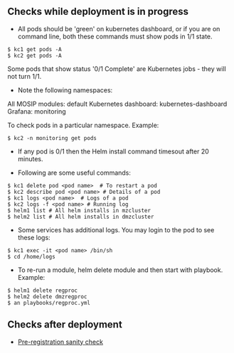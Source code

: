 ## Checks while deployment is in progress

* All pods should be 'green' on kubernetes dashboard, or if you are on command line, both these commands  must show pods in 1/1 state.
```
$ kc1 get pods -A
$ kc2 get pods -A
```
Some pods that show status '0/1 Complete' are Kubernetes jobs - they will not turn 1/1.

* Note the following namespaces:

All MOSIP modules: default
Kubernetes dashboard:  kubernetes-dashboard
Grafana: monitoring

To check pods in a particular namespace. Example:
```
$ kc2 -n monitoring get pods
```

* If any pod is 0/1 then the Helm install command timesout after 20 minutes.

* Following are some useful commands:
```
$ kc1 delete pod <pod name>  # To restart a pod
$ kc2 describe pod <pod name> # Details of a pod
$ kc1 logs <pod name>  # Logs of a pod
$ kc2 logs -f <pod name> # Running log
$ helm1 list # All helm installs in mzcluster
$ helm2 list # All helm installs in dmzcluster
```
* Some services has additional logs.  You may login to the pod to see these logs:
```
$ kc1 exec -it <pod name> /bin/sh
$ cd /home/logs
```

* To re-run a module, helm delete module and then start with playbook. Example:
```
$ helm1 delete regproc
$ helm2 delete dmzregproc
$ an playbooks/regproc.yml
```

## Checks after deployment

* [Pre-registration sanity check](prereg_check.md)  


